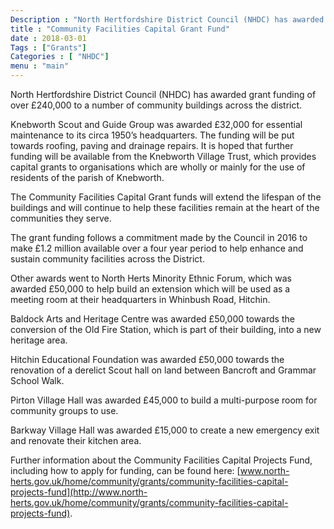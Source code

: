 ```yaml
---
Description : "North Hertfordshire District Council (NHDC) has awarded grant funding of over &pound;240,000  including &pound;32,000 towards Knebworth Scouts and guides"
title : "Community Facilities Capital Grant Fund"
date : 2018-03-01
Tags : ["Grants"]
Categories : [ "NHDC"]
menu : "main"
---
```


North Hertfordshire District Council (NHDC) has awarded grant funding of over &pound;240,000 to a number of community buildings across the district.

Knebworth Scout and Guide Group was awarded &pound;32,000 for essential maintenance to its circa 1950’s headquarters. The funding will be put towards roofing, paving and drainage repairs. It is hoped that further funding will be available from the Knebworth Village Trust, which provides capital grants to organisations which are wholly or mainly for the use of residents of the parish of Knebworth.

The Community Facilities Capital Grant funds will extend the lifespan of the buildings and will continue to help these facilities remain at the heart of the communities they serve.

The grant funding follows a commitment made by the Council in 2016 to make &pound;1.2 million available over a four year period to help enhance and sustain community facilities across the District.

Other awards went to North Herts Minority Ethnic Forum, which was awarded &pound;50,000 to help build an extension which will be used as a meeting room at their headquarters in Whinbush Road, Hitchin.

Baldock Arts and Heritage Centre was awarded &pound;50,000 towards the conversion of the Old Fire Station, which is part of their building, into a new heritage area.

Hitchin Educational Foundation was awarded &pound;50,000 towards the renovation of a derelict Scout hall on land between Bancroft and Grammar School Walk.

Pirton Village Hall was awarded &pound;45,000 to build a multi-purpose room for community groups to use.

Barkway Village Hall was awarded &pound;15,000 to create a new emergency exit and renovate their kitchen area.

Further information about the Community Facilities Capital Projects Fund, including how to apply for funding, can be found here: [www.north-herts.gov.uk/home/community/grants/community-facilities-capital-projects-fund](http://www.north-herts.gov.uk/home/community/grants/community-facilities-capital-projects-fund).
